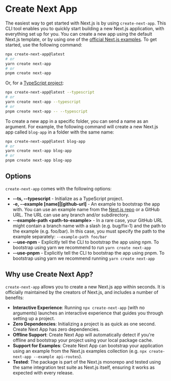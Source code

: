 # Create Next App

The easiest way to get started with Next.js is by using `create-next-app`. This CLI tool enables you to quickly start building a new Next.js application, with everything set up for you. You can create a new app using the default Next.js template, or by using one of the [official Next.js examples](https://github.com/vercel/next.js/tree/canary/examples). To get started, use the following command:

```bash
npx create-next-app@latest
# or
yarn create next-app
# or
pnpm create next-app
```

Or, for a [TypeScript project](https://github.com/vercel/next.js/blob/canary/docs/basic-features/typescript.md):

```bash
npx create-next-app@latest --typescript
# or
yarn create next-app --typescript
# or
pnpm create next-app -- --typescript
```

To create a new app in a specific folder, you can send a name as an argument. For example, the following command will create a new Next.js app called `blog-app` in a folder with the same name:

```bash
npx create-next-app@latest blog-app
# or
yarn create next-app blog-app
# or
pnpm create next-app blog-app
```

## Options

`create-next-app` comes with the following options:

- **--ts, --typescript** - Initialize as a TypeScript project.
- **-e, --example [name]|[github-url]** - An example to bootstrap the app with. You can use an example name from the [Next.js repo](https://github.com/vercel/next.js/tree/canary/examples) or a GitHub URL. The URL can use any branch and/or subdirectory.
- **--example-path &lt;path-to-example&gt;** - In a rare case, your GitHub URL might contain a branch name with a slash (e.g. bug/fix-1) and the path to the example (e.g. foo/bar). In this case, you must specify the path to the example separately: `--example-path foo/bar`
- **--use-npm** - Explicitly tell the CLI to bootstrap the app using npm. To bootstrap using yarn we recommend to run `yarn create next-app`
- **--use-pnpm** - Explicitly tell the CLI to bootstrap the app using pnpm. To bootstrap using yarn we recommend running `yarn create next-app`

## Why use Create Next App?

`create-next-app` allows you to create a new Next.js app within seconds. It is officially maintained by the creators of Next.js, and includes a number of benefits:

- **Interactive Experience**: Running `npx create-next-app` (with no arguments) launches an interactive experience that guides you through setting up a project.
- **Zero Dependencies**: Initializing a project is as quick as one second. Create Next App has zero dependencies.
- **Offline Support**: Create Next App will automatically detect if you're offline and bootstrap your project using your local package cache.
- **Support for Examples**: Create Next App can bootstrap your application using an example from the Next.js examples collection (e.g. `npx create-next-app --example api-routes`).
- **Tested**: The package is part of the Next.js monorepo and tested using the same integration test suite as Next.js itself, ensuring it works as expected with every release.
